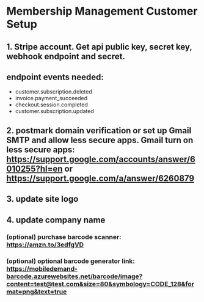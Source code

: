 # Membership Management Customer Setup
## 1. Stripe account. Get api public key, secret key, webhook endpoint and secret.

## endpoint events needed:
* customer.subscription.deleted
* invoice.payment_succeeded
* checkout.session.completed
* customer.subscription.updated

## 2. postmark domain verification or set up Gmail SMTP and allow less secure apps. Gmail turn on less secure apps: https://support.google.com/accounts/answer/6010255?hl=en or https://support.google.com/a/answer/6260879 
## 3. update site logo
## 4. update company name

### (optional) purchase barcode scanner: https://amzn.to/3edfgVD
### (optional) optional barcode generator link: https://mobiledemand-barcode.azurewebsites.net/barcode/image?content=test@test.com&size=80&symbology=CODE_128&format=png&text=true